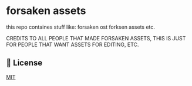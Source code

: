# forsaken assets

this repo containes stuff like:
forsaken ost
forksen assets
etc.

CREDITS TO ALL PEOPLE THAT MADE FORSAKEN ASSETS, THIS IS JUST FOR PEOPLE THAT WANT ASSETS FOR EDITING, ETC.

## 📄 License
[MIT](Assets/LICENSE)
